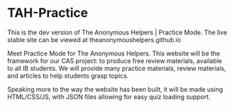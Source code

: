 # TAH-Practice

This is the dev version of The Anonymous Helpers | Practice Mode. The live stable site can be viewed at theanonymoushelpers.github.io

Meet Practice Mode for The Anonymous Helpers. This website will be the framework for our CAS project: to produce free review materials, available to all IB students. We will provide many practice materials, review materials, and articles to help students grasp topics.

Speaking more to the way the website has been built, it will be made using HTML/CSS/JS, with JSON files allowing for easy quiz loading support.
